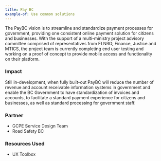 ```yaml
---
title: Pay BC
example-of: Use common solutions
---
```


The PayBC vision is to streamline and standardize payment processes for government, providing one consistent online payment solution for citizens and businesses. With the support of a multi-ministry project advisory committee comprised of representatives from FLNRO, Finance, Justice and MTICS, the project team is currently completing end user testing and working on a proof of concept to provide mobile access and functionality on their platform.

### Impact

Still in-development, when fully built-out PayBC will reduce the number of revenue and account receivable information systems in government and enable the BC Government to have standardization of invoices and accounts, to facilitate a standard payment experience for citizens and businesses, as well as standard processing for government staff.

### Partner

* GCPE Service Design Team
* Road Safety BC

### Resources Used

* UX Toolbox
